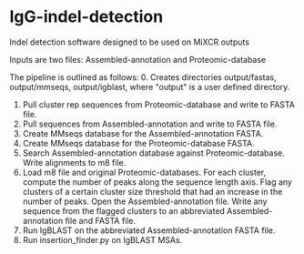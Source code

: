 # IgG-indel-detection
Indel detection software designed to be used on MiXCR outputs

Inputs are two files: Assembled-annotation and Proteomic-database

The pipeline is outlined as follows:
0. Creates directories output/fastas, output/mmseqs, output/igblast, where "output" is a user defined directory.
1. Pull cluster rep sequences from Proteomic-database and write to FASTA file.
2. Pull sequences from Assembled-annotation and write to FASTA file.
3. Create MMseqs database for the Assembled-annotation FASTA.
4. Create MMseqs database for the Proteomic-database FASTA.
5. Search Assembled-annotation database against Proteomic-database. Write alignments to m8 file.
6. Load m8 file and original Proteomic-databases. For each cluster, compute the number of peaks along the sequence length axis. Flag any clusters of a certain cluster size threshold that had an increase in the number of peaks. Open the Assembled-annotation file. Write any sequence from the flagged clusters to an abbreviated Assembled-annotation file and FASTA file.
7. Run IgBLAST on the abbreviated Assembled-annotation FASTA file.
8. Run insertion_finder.py on IgBLAST MSAs.